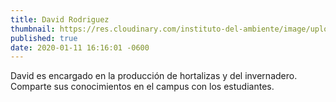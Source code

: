 ```yaml
---
title: David Rodriguez
thumbnail: https://res.cloudinary.com/instituto-del-ambiente/image/upload/teachers/david-rodriguez.jpg
published: true
date: 2020-01-11 16:16:01 -0600
---
```


David es encargado en la producción de hortalizas y del invernadero. Comparte sus conocimientos en el campus con los estudiantes.
